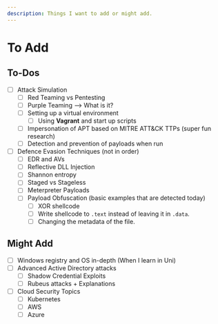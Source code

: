 ```yaml
---
description: Things I want to add or might add.
---
```


# To Add

## To-Dos

* [ ] Attack Simulation
  * [ ] Red Teaming vs Pentesting
  * [ ] Purple Teaming --> What is it?
  * [ ] Setting up a virtual environment
    * [ ] Using **Vagrant** and start up scripts
  * [ ] Impersonation of APT based on MITRE ATT\&CK TTPs (super fun research)
  * [ ] Detection and prevention of payloads when run
* [ ] Defence Evasion Techniques (not in order)
  * [ ] EDR and AVs&#x20;
  * [ ] Reflective DLL Injection
  * [ ] Shannon entropy
  * [ ] Staged vs Stageless
  * [ ] Meterpreter Payloads
  * [ ] Payload Obfuscation (basic examples that are detected today)
    * [ ] XOR shellcode
    * [ ] Write shellcode to `.text` instead of leaving it in `.data`.&#x20;
    * [ ] Changing the metadata of the file.&#x20;

## Might Add

* [ ] Windows registry and OS in-depth (When I learn in Uni)
* [ ] Advanced Active Directory attacks
  * [ ] Shadow Credential Exploits
  * [ ] Rubeus attacks + Explanations
* [ ] Cloud Security Topics
  * [ ] Kubernetes
  * [ ] AWS
  * [ ] Azure&#x20;
